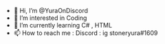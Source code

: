 - 👋 Hi, I’m @YuraOnDiscord
- 👀 I’m interested in Coding
- 🌱 I’m currently learning C# , HTML
- 📫 How to reach me : Discord : ig stoneryura#1609
